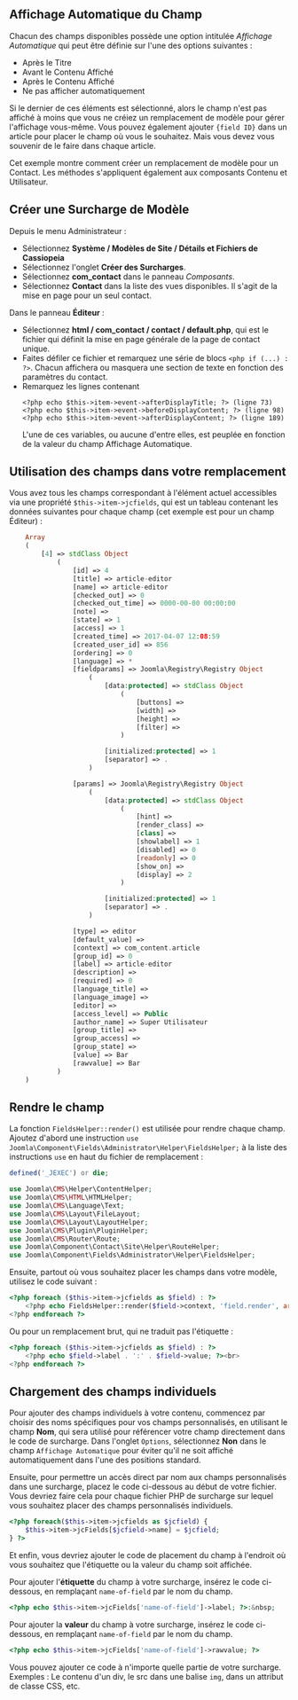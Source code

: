 <!-- Filename: J3.x:Adding_custom_fields/Overrides / Display title: Substitution de Modèles  -->

## Affichage Automatique du Champ

Chacun des champs disponibles possède une option intitulée *Affichage Automatique* qui peut être définie sur l'une des options suivantes :

* Après le Titre
* Avant le Contenu Affiché
* Après le Contenu Affiché
* Ne pas afficher automatiquement

Si le dernier de ces éléments est sélectionné, alors le champ n'est pas affiché à moins que vous ne créiez un remplacement de modèle pour gérer l'affichage vous-même. Vous pouvez également ajouter `{field ID}` dans un article pour placer le champ où vous le souhaitez. Mais vous devez vous souvenir de le faire dans chaque article.

Cet exemple montre comment créer un remplacement de modèle pour un Contact. Les méthodes s'appliquent également aux composants Contenu et Utilisateur.

## Créer une Surcharge de Modèle

Depuis le menu Administrateur :

* Sélectionnez **Système / Modèles de Site / Détails et Fichiers de Cassiopeia**
* Sélectionnez l'onglet **Créer des Surcharges**.
* Sélectionnez **com_contact** dans le panneau *Composants*.
* Sélectionnez **Contact** dans la liste des vues disponibles. Il s'agit de la mise en page pour un seul contact.

Dans le panneau **Éditeur** :
* Sélectionnez **html / com_contact / contact / default.php**, qui est le fichier
  qui définit la mise en page générale de la page de contact unique.
* Faites défiler ce fichier et remarquez une série de blocs `<php if (...) : ?>`.
  Chacun affichera ou masquera une section de texte en fonction des paramètres du contact.
* Remarquez les lignes contenant
  ```
  <?php echo $this->item->event->afterDisplayTitle; ?> (ligne 73)
  <?php echo $this->item->event->beforeDisplayContent; ?> (ligne 98)
  <?php echo $this->item->event->afterDisplayContent; ?> (ligne 189)
  ```
  L'une de ces variables, ou aucune d'entre elles, est peuplée en fonction de la valeur du champ
  Affichage Automatique.

## Utilisation des champs dans votre remplacement

Vous avez tous les champs correspondant à l'élément actuel accessibles via une
propriété `$this->item->jcfields`, qui est un tableau contenant les données suivantes pour chaque champ (cet exemple est pour un champ Éditeur) :

```php
    Array
    (
        [4] => stdClass Object
            (
                [id] => 4
                [title] => article-editor
                [name] => article-editor
                [checked_out] => 0
                [checked_out_time] => 0000-00-00 00:00:00
                [note] =>
                [state] => 1
                [access] => 1
                [created_time] => 2017-04-07 12:08:59
                [created_user_id] => 856
                [ordering] => 0
                [language] => *
                [fieldparams] => Joomla\Registry\Registry Object
                    (
                        [data:protected] => stdClass Object
                            (
                                [buttons] =>
                                [width] =>
                                [height] =>
                                [filter] =>
                            )

                        [initialized:protected] => 1
                        [separator] => .
                    )

                [params] => Joomla\Registry\Registry Object
                    (
                        [data:protected] => stdClass Object
                            (
                                [hint] =>
                                [render_class] =>
                                [class] =>
                                [showlabel] => 1
                                [disabled] => 0
                                [readonly] => 0
                                [show_on] =>
                                [display] => 2
                            )

                        [initialized:protected] => 1
                        [separator] => .
                    )

                [type] => editor
                [default_value] =>
                [context] => com_content.article
                [group_id] => 0
                [label] => article-editor
                [description] =>
                [required] => 0
                [language_title] =>
                [language_image] =>
                [editor] =>
                [access_level] => Public
                [author_name] => Super Utilisateur
                [group_title] =>
                [group_access] =>
                [group_state] =>
                [value] => Bar
                [rawvalue] => Bar
            )
    )
```

## Rendre le champ

La fonction `FieldsHelper::render()` est utilisée pour rendre chaque champ. Ajoutez d'abord une
instruction `use Joomla\Component\Fields\Administrator\Helper\FieldsHelper;` à
la liste des instructions `use` en haut du fichier de remplacement :

```php
defined('_JEXEC') or die;

use Joomla\CMS\Helper\ContentHelper;
use Joomla\CMS\HTML\HTMLHelper;
use Joomla\CMS\Language\Text;
use Joomla\CMS\Layout\FileLayout;
use Joomla\CMS\Layout\LayoutHelper;
use Joomla\CMS\Plugin\PluginHelper;
use Joomla\CMS\Router\Route;
use Joomla\Component\Contact\Site\Helper\RouteHelper;
use Joomla\Component\Fields\Administrator\Helper\FieldsHelper;
```

Ensuite, partout où vous souhaitez placer les champs dans votre modèle, utilisez le code suivant :
```php
<?php foreach ($this->item->jcfields as $field) : ?>
	<?php echo FieldsHelper::render($field->context, 'field.render', array('field' => $field)); ?><br>
<?php endforeach ?>
```

Ou pour un remplacement brut, qui ne traduit pas l'étiquette :

```php
<?php foreach ($this->item->jcfields as $field) : ?>
	<?php echo $field->label . ':' . $field->value; ?><br>
<?php endforeach ?>
```

## Chargement des champs individuels

Pour ajouter des champs individuels à votre contenu, commencez par choisir des noms spécifiques pour vos champs personnalisés, en utilisant le champ **Nom**, qui sera utilisé pour référencer votre champ directement dans le code de surcharge. Dans l'onglet `Options`, sélectionnez **Non** dans le champ `Affichage Automatique` pour éviter qu'il ne soit affiché automatiquement dans l'une des positions standard.

Ensuite, pour permettre un accès direct par nom aux champs personnalisés dans une surcharge, placez le code ci-dessous au début de votre fichier. Vous devriez faire cela pour chaque fichier PHP de surcharge sur lequel vous souhaitez placer des champs personnalisés individuels.

```php
<?php foreach($this->item->jcfields as $jcfield) {
    $this->item->jcFields[$jcfield->name] = $jcfield;
} ?>
```

Et enfin, vous devriez ajouter le code de placement du champ à l'endroit où vous souhaitez que l'étiquette ou la valeur du champ soit affichée.

Pour ajouter l'**étiquette** du champ à votre surcharge, insérez le code ci-dessous, en remplaçant `name-of-field` par le nom du champ.

```php
<?php echo $this->item->jcFields['name-of-field']->label; ?>:&nbsp;
```

Pour ajouter la **valeur** du champ à votre surcharge, insérez le code ci-dessous, en remplaçant `name-of-field` par le nom du champ.

```php
<?php echo $this->item->jcFields['name-of-field']->rawvalue; ?>
```

Vous pouvez ajouter ce code à n'importe quelle partie de votre surcharge. Exemples : Le contenu d'un div, le src dans une balise `img`, dans un attribut de classe CSS, etc.

